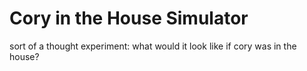 # Cory in the House Simulator

sort of a thought experiment: what would it look like if cory was in the house?
